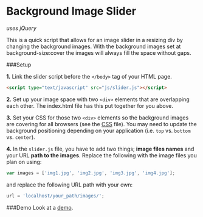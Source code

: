 Background Image Slider
=======================

*uses jQuery*

This is a quick script that allows for an image slider in a resizing div by changing the background images. With the background images set at background-size:cover the images will always fill the space without gaps.

###Setup

**1.** Link the slider script before the `</body>` tag of your HTML page.

```HTML
<script type="text/javascript" src="js/slider.js"></script>
```
**2.** Set up your image space with two `<div>` elements that are overlapping each other. The index.html file has this put together for you above.

**3.** Set your CSS for those two `<div>` elements so the background images are covering for all browsers (see the [CSS](https://github.com/svmatthews/bkgImgSlider/blob/master/style.css) file). You may need to update the background positioning depending on your application (i.e. `top` vs. `bottom` vs. `center`).

**4.** In the `slider.js` file, you have to add two things; **image files names** and your URL **path to the images**. Replace the following with the image files you plan on using:

```Javascript
var images = ['img1.jpg', 'img2.jpg', 'img3.jpg', 'img4.jpg'];
```
and replace the following URL path with your own:

```Javascript
url = 'localhost/your_path/images/';
```

###Demo
Look at a [demo](http://www.mapsam.com/mugs/bkgimg-slider).
